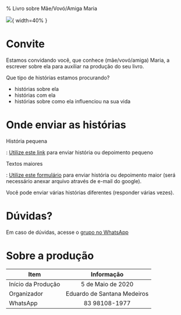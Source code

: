 % Livro sobre Mãe/Vovó/Amiga Maria

![](https://user-images.githubusercontent.com/3603111/81078861-25142480-8ec5-11ea-9556-18f0d8bd21dc.jpeg){ width=40% }

# Convite
Estamos convidando você, que conhece (mãe/vovó/amiga) Maria, a escrever sobre ela para auxiliar na produção do seu livro.

Que tipo de histórias estamos procurando?

- histórias sobre ela
- histórias com ela
- histórias sobre como ela influenciou na sua vida


# Onde enviar as histórias

História pequena

:   [Utilize este link](https://forms.gle/tC2NV9MQ1Lz9F4eJ7) para enviar história ou depoimento pequeno


Textos maiores

:   [Utilize este formulário](https://forms.gle/MT4B6yLgnDWiVFgX7) para enviar história ou depoimento maior (será necessário anexar arquivo através de e-mail do google).

Você pode enviar várias histórias diferentes (responder várias vezes).

# Dúvidas?

Em caso de dúvidas, acesse o [grupo no WhatsApp](https://chat.whatsapp.com/CgVJiQy3BxIJjNMJrErKEw)

# Sobre a produção

| Item               | Informação        |
|--------------------|:-----------------:|
| Início da Produção | 5 de Maio de 2020 |
| Organizador| Eduardo de Santana Medeiros |
| WhatsApp | 83 98108-1977 |
